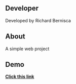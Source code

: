 ## Developer

Developed by Richard Bernisca

## About

A simple web project

## Demo

**[Click this link](https://taropogi.github.io/samweb/)**
